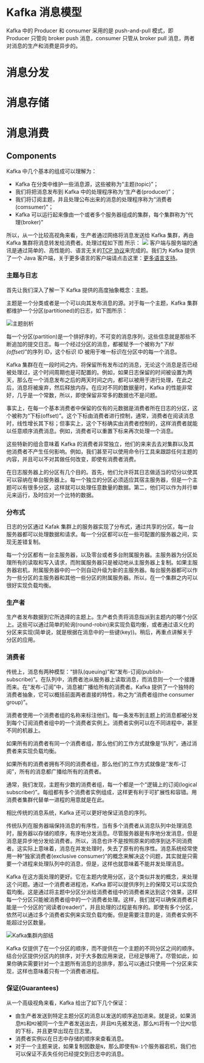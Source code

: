 # Kafka 消息模型

Kafka 中的 Producer 和 consumer 采用的是 push-and-pull 模式，即 Producer 只管向 broker push 消息，consumer 只管从 broker pull 消息，两者对消息的生产和消费是异步的。

# 消息分发

# 消息存储

# 消息消费

## Components

Kafka 中几个基本的组成可以理解为：

- Kafka 在分类中维护一些消息源，这些被称为“主题(topic)”；
- 我们将把消息发布到 Kafka 中的处理程序称为“生产者(producer)”；
- 我们将订阅主题，并且处理公布出来的消息的处理程序称为“消费者(comsumer)”；
- Kafka 可以运行起来像由一个或者多个服务器组成的集群，每个集群称为“代理(broker)”

所以，从一个比较高视角来看，生产者通过网络将消息发送给 Kafka 集群，再由 Kafka 集群将消息转发给消费者。处理过程如下图
所示：
![](https://github.com/docs2cn/apache-kafka-docs/raw/master/images/producer_consumer.png)
客户端与服务端的通讯是通过简单的、高性能的、语言无关的[TCP 协议](https://cwiki.apache.org/confluence/display/KAFKA/A+Guide+To+The+Kafka+Protocol)来完成的。我们为 Kafka 提供了一个 Java 客户端，关于更多语言的客户端请点击这里：[更多语言支持](https://cwiki.apache.org/confluence/display/KAFKA/Clients)。

### **主题与日志**

首先让我们深入了解一下 Kafka 提供的高度抽象概念：主题。

主题是一个分类或者是一个可以向其发布消息的源。对于每一个主题，Kafka 集群都维护一个分区(partitioned)的日志，如下图所示：

![主题剖析](https://github.com/docs2cn/apache-kafka-docs/raw/master/images/log_anatomy.png)

每一个分区(partition)是一个排好序的，不可变的消息序列，这些信息就是那些不断追加的提交日志。每一个经过分区的消息，都被赋予一个被称为“_下标(offset)_”的序列 ID，这个标识 ID 被用于唯一标识在分区中的每一个消息。

Kafka 集群在在一段时间之内，将保留所有发布过的消息，无论这个消息是否已经被处理过，这个时间周期也是可配置的。例如，如果日志保留的时间被设置为两天，那么在一个消息发布之后的两天时间之内，都可以被用于进行处理，在此之后，消息将被废弃，然后释放内存。在应对不同的数据量时，Kafka 的性能非常好，几乎是一个常数，所以，即使保留非常多的数据也不是问题。

事实上，在每一个基本消费者中保留的仅有的元数据是消费者所在日志的分区，这个被称为“下标(offset)”。这个下标由消费者进行控制，通常，消费者在阅读消息时，线性增长其下标；但事实上，这个下标确实由消费者控制的，这样消费者就能以任意顺序消费消息。例如，消费者可以重置下标来再次处理一个消息。

这些特新的组合意味着 Kafka 的消费者非常独立，他们的来来去去对集群以及其他消费者不产生任何影响。例如，我们甚至可以使用命令行工具来跟踪任何主题的内容，并且可以不对其做任何改变，即使有消费者消费。

在日志服务器上的分区有几个目的。首先，他们允许将其日志做适当的切分以使其可以容纳在单台服务器上。每一个独立的分区必须适应其宿主服务器，但是一个主题可以有很多分区，这样就可以处理任意数量的数据。第二，他们可以作为并行单元来运行，及时应对一个比特的数据。

### **分布式**

日志的分区通过 Kafak 集群上的服务器实现了分布式，通过共享的分区，每一台服务器都可以处理数据和请求。每一个分区都可以在一些可配置的服务器之间，实现无差错复制。

每一个分区都有一台主服务器，以及零台或者多台附属服务器。主服务器为分区处理所有的读取和写入请求，而附属服务器只是被动地从主服务器上复制。如果主服务器宕机，附属服务器中的一个则自动升级为新的主服务器。每台服务器都可以作为一些分区的主服务器和其他一些分区的附属服务器。所以，在一个集群之内可以很好实现负载均衡。

### **生产者**

生产者发布数据到它所选择的主题上。生产者负责将消息指派到主题内的哪个分区上。这些可以通过简单的轮询(round-robin)来实现负载均衡，或者通过语义化的分区来实现(简单说，就是根据在消息中的一些键(key))。稍后，再重点讲解关于分区的应用。

### **消费者**

传统上，消息有两种模型：“排队(queuing)”和“发布-订阅(publish-subscribe)”。在队列中，消费者池从服务器上读取消息，而消息则一个一个接踵而来。在“发布-订阅”中，消息被广播给所有的消费者。Kafka 提供了一个独特的消费者抽象，它可以概括前面两者直接的特性，称之为“消费者组(the consumer group)”。

消费者使用一个消费者组的名称来标注他们。每一条发布到主题上的消息都被分发到每个订阅消费者组中的一个消费者实例上。消费者实例可以在不同进程中，甚至不同的机器上。

如果所有的消费者有同一个消费者组，那么他们的工作方式就像是“队列”，通过消费者来实现负载均衡。

如果所有的消费者拥有不同的消费者组，那么他们的工作方式就像是“发布-订阅”，所有的消息都广播给所有的消费者。

通常，我们发现，主题有少数的消费者组，每一个都是一个“逻辑上的订阅(logical subscriber)”。每组都有多个消费者实例组成，这样更有利于可扩展性和容错。用消费者集群代替单一进程的用意就是在此。

相比传统的消息系统，Kafka 还可以更好地保证消息的序列。

传统队列在服务器端保持消息的有序性，当有多个消费者从消息队列中处理消息时，服务器以存储的顺序，有序地分发消息。尽管服务器是有序地分发消息，但是消息是异步地分发给消费者。所以，消息也许不是按照原来的顺序到达不同消费者。这实际上意味着，消息在并发处理时，失去了原有的有序性。消息系统经常使用一种“独家消费者(exclusive consumer)”的概念来解决这个问题，其实就是只需要一个进程来处理队列中的消息，但是，这样也就意味着不能并发处理消息。

Kafka 在这方面处理的更好。它在主题内使用分区，这个类似并发的概念，来处理这个问题。通过一个消费者进程池，Kafka 即可以提供序列上的保障又可以实现负载均衡。这是通过将主题中分区分派给消费者组中的消费者来达到这个效果，这样每一个分区只能被消费者组中的一个消费者处理。这样，我们就可以确保消费者只能是一个分区的“阅读者(reader)”，并且处理的过程是有序的。即使有多个分区，依然可以通过多个消费者实例来实现负载均衡。但是需要注意的是，消费者实例不能超过分区数量。

![Kafka集群内部结](https://github.com/docs2cn/apache-kafka-docs/raw/master/images/consumer-groups.png)

Kafka 仅提供了在一个分区的顺序，而不提供在一个主题的不同分区之间的顺序。结合分区提供分区内的排序，对于大多数应用来说，已经足够用了。尽管如此，如果你确实需要针对一个主题所有消息的总排序，那么可以通过只使用一个分区来实现，这样也意味着只有一个消费者进程。

### **保证(Guarantees)**

从一个高级视角来看，Kafka 给出了如下几个保证：

- 由生产者发送到特定主题分区的消息以发送的顺序追加进来。就是说，如果消息`M1`和`M2`被同一个生产者发送出去，并且`M1`先被发送，那么`M1`将有一个比`M2`低的下标，并且更早出现在日志里。
- 消费者实例以在日志中存储的顺序来查看消息。
- 对于一个主题来说，如果复制因数是`N`，那么即使有`N-1`个服务器宕机，我们也可以保证不丢失任何已经提交到日志中的消息。
